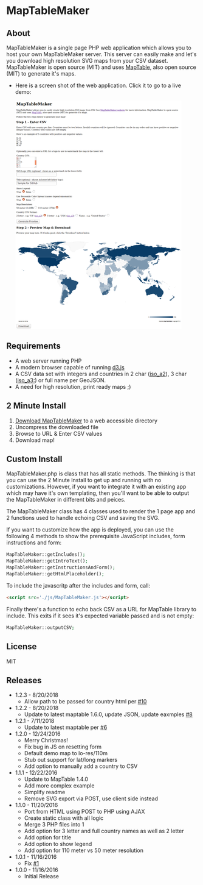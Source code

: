 # MapTableMaker

## About

MapTableMaker is a single page PHP web application which allows you to  host your 
own MapTableMaker server. This server can
 easily make and let's you download high resolution SVG maps from your CSV dataset.
MapTableMaker is open source (MIT) and
uses <a href="https://github.com/Packet-Clearing-House/maptable">MapTable</a>, also open source (MIT)
to generate it's maps.

* Here is a screen shot of the web application.  Click it to go to a 
live demo:
  
  [![](./data/screenshot.png)](https://plip.com/MapTableMaker/)

## Requirements

* A web server running PHP
* A modern browser capable of running [d3.js](https://d3js.org/)
* A CSV data set with integers and countries in
2 char ([iso_a2](https://en.wikipedia.org/wiki/ISO_3166-1_alpha-2)), 
3 char ([iso_a3:](https://en.wikipedia.org/wiki/ISO_3166-1_alpha-3)) 
or full name per GeoJSON.
* A need for high resolution, print ready maps ;)

## 2 Minute Install

1. [Download MapTableMaker](https://github.com/Packet-Clearing-House/MapTableMaker/archive/1.0.zip) to a web accessible directory
1. Uncompress the downloaded file
1. Browse to URL & Enter CSV values 
1. Download map!

## Custom Install

MapTableMaker.php is class that has all static methods. The thinking is that
you can use the 2 Minute Install to get up and running with no customizations.
However, if you want to integrate it with an existing app which may have it's
own templating, then you'll want to be able to output the MapTableMaker
in different bits and peices.

The MapTableMaker class has 4 classes used to render the 1 page app 
and 2 functions used to handle echoing CSV and saving the SVG.  

If you want to customize
how the app is deployed, you can use the following 4 methods to show the prerequisite
JavaScript includes, form instructions and form:

```php
MapTableMaker::getIncludes();
MapTableMaker::getIntroText();
MapTableMaker::getInstructionsAndForm();
MapTableMaker::getHtmlPlaceholder();
```

To include the javascritp after the includes and form, call:

```html
<script src='./js/MapTableMaker.js'></script>
```

Finally there's a function to echo back CSV as a URL
for MapTable library to include. This exits if it sees 
it's expected variable passed and is not empty:

```php
MapTableMaker::outputCSV;
```

## License

MIT

## Releases

* 1.2.3 - 8/20/2018
    * Allow path to be passed for country html per [#10](https://github.com/Packet-Clearing-House/MapTableMaker/issues/10)
* 1.2.2 - 8/20/2018
    * Update to latest maptable 1.6.0, update JSON, update eaxmples [#8](https://github.com/Packet-Clearing-House/MapTableMaker/issues/8)
* 1.2.1 - 7/11/2018
    * Update to latest maptable per [#6](https://github.com/Packet-Clearing-House/MapTableMaker/issues/6)
* 1.2.0 - 12/24/2016
    * Merry Christmas!
    * Fix bug in JS on resetting form
    * Default demo map to lo-res/110m
    * Stub out support for lat/long markers
    * Add option to manually add a country to CSV
* 1.1.1 - 12/22/2016 
    * Update to MapTable 1.4.0
    * Add more complex example
    * Simplify readme
    * Remove SVG export via POST, use client side instead
* 1.1.0 - 11/20/2016 
    * Port from HTML using POST to PHP using AJAX
    * Create static class with all logic
    * Merge 3 PHP files into 1
    * Add option for 3 letter and full country names as well as 2 letter
    * Add option for title
    * Add option to show legend
    * Add option for 110 meter vs 50 meter resolution
* 1.0.1 - 11/16/2016 
    * Fix [#1](https://github.com/Packet-Clearing-House/MapTableMaker/pull/2)
* 1.0.0 - 11/16/2016 
    * Initial Release
